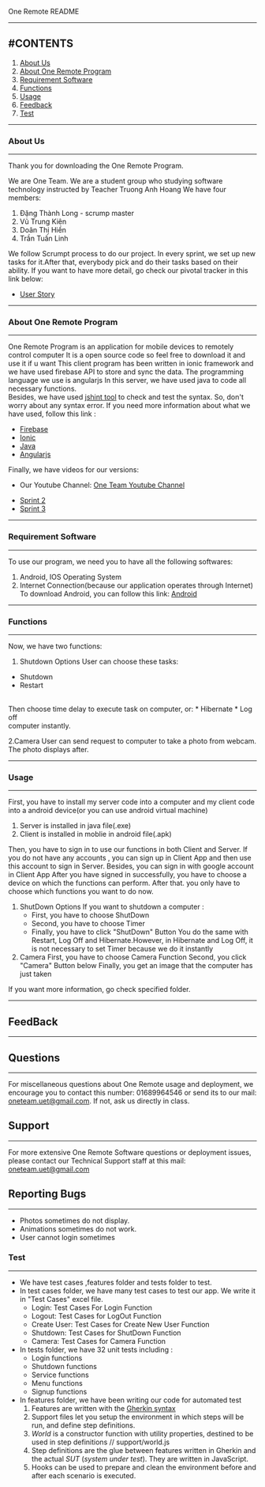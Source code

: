 One Remote README

----------------------------------------------------------------------
#CONTENTS
----------------------------------------------------------------------
1. [About Us](#about-us)
2. [About One Remote Program](#about-one-remote-program)
3. [Requirement Software](#requirement-software)
4. [Functions](#functions)
5. [Usage](#usage)
6. [Feedback](#feedback)
7. [Test](#test)


----------------------------------------------------------------------
### About Us
----------------------------------------------------------------------

Thank you for downloading the One Remote Program.

We are One Team. We are a student group who studying software technology instructed by Teacher Truong Anh Hoang
 We have four members: 
 1. Đặng Thành Long - scrump master
 2. Vũ Trung Kiên 
 3. Doãn Thị Hiền
 4. Trần Tuấn Linh

We follow Scrumpt process to do our project. In every sprint, we set up new tasks for it.After that, everybody pick and do their tasks based on their ability. 
If you want to have more detail, go check our pivotal tracker in this link below:
- [User Story](https://www.pivotaltracker.com/n/projects/1263646 "User Story")


----------------------------------------------------------------------
### About One Remote Program
----------------------------------------------------------------------
One Remote Program is an application for mobile devices to remotely control computer
It is a open source code so feel free to download it and use it if u want
This client program has been written in ionic framework and we have used firebase API to store and sync the data. The programming language we use is angularjs 
In this server, we have used java to code all necessary functions.  
Besides, we have used [jshint tool](http://jshint.com/) to check and test the syntax. So, don't worry about any syntax error.
If you need more information about what we have used, follow this link :
- [Firebase](https://www.firebase.com/ "firebase")
- [Ionic](http://ionicframework.com/ "Ionic")
- [Java](http://www.java.com/en/ "Java") 
- [Angularjs](https://angularjs.org/ "Angularjs")	

Finally, we have videos for our versions: 
+ Our Youtube Channel:  [One Team Youtube Channel](https://www.youtube.com/channel/UC-1-l6-coSMVQ14GVwtTPmA)
- [Sprint 2](https://www.youtube.com/watch?v=ExW3Xpie2Pg&feature=youtu.be)
- [Sprint 3]()



----------------------------------------------------------------------
### Requirement Software
----------------------------------------------------------------------
To use our program, we need you to have all the following softwares:
 1. Android, IOS Operating System
 2. Internet Connection(because our application operates through Internet)
To download Android, you can follow this link: 
[Android](http://developer.android.com/sdk/index.html)	


----------------------------------------------------------------------
### Functions
----------------------------------------------------------------------
Now, we have two functions: <br>
1. Shutdown Options
User can choose these tasks:
* Shutdown
* Restart
<br>
Then choose time delay to execute task on computer, or:
* Hibernate
* Log off
<br>
computer instantly.

2.Camera 
User can send request to computer to take a photo from webcam. The photo displays after.


----------------------------------------------------------------------
### Usage
----------------------------------------------------------------------
First, you have to install my server code into a computer and my client code into a android device(or you can use android virtual machine)

1. Server is installed in java file(.exe)
2. Client is installed in moblie in android file(.apk)

Then, you have to sign in to use our functions in both Client and Server. If you do not have any accounts , you can sign up in Client App <Create User> and then use this account to sign in Server. Besides, you can sign in with google account in Client App
After you have signed in successfully, you have to choose a device on which the functions can perform. After that. you only have to choose which functions you want to do now. 

1. ShutDown Options
If you want to shutdown a computer : 
   - First, you have to choose ShutDown
   - Second, you have to choose Timer
   - Finally, you have to click "ShutDown" Button
You do the same with Restart, Log Off and Hibernate.However, in Hibernate and Log Off, it is not necessary to set Timer because we do it instantly
2. Camera
First, you have to choose Camera Function
Second, you click "Camera" Button below
Finally, you get an image that the computer has just taken


If you want more information, go check specified folder.

-----------------------------------------------------------------------
## FeedBack
-----------------------------------------------------------------------

## Questions
---------

For miscellaneous questions about One Remote usage and deployment, we
encourage you to contact this number: 01689964546 or send its to our mail: oneteam.uet@gmail.com. 
If not, ask us directly in class.


## Support
---------

For more extensive One Remote Software questions or deployment issues, please contact
our Technical Support staff at this mail: oneteam.uet@gmail.com 


## Reporting Bugs
---------

* Photos sometimes do not display.
* Animations sometimes do not work.
* User cannot login sometimes

### Test
-----------------------------------------------------------------------

* We have test cases ,features folder and tests folder to test.
* In test cases folder, we have many test cases to test our app. We write it in "Test Cases" excel file.
   - Login: Test Cases For Login Function
   - Logout: Test Cases for LogOut Function
   - Create User: Test Cases for Create New User Function
   - Shutdown: Test Cases for ShutDown Function 
   - Camera: Test Cases for Camera Function
* In tests folder, we have 32 unit tests including :
   - Login functions
   - Shutdown functions
   - Service functions
   - Menu functions
   - Signup functions
* In features folder, we have been writing our code for automated test
    1. Features are written with the [Gherkin syntax](https://github.com/cucumber/cucumber/wiki/Gherkin)
    2. Support files let you setup the environment in which steps will be run, and define step definitions.
    3. *World* is a constructor function with utility properties, destined to be used in step definitions
    	// support/world.js
    4. Step definitions are the glue between features written in Gherkin and the actual *SUT* (*system under test*). They are 	written in JavaScript.
    5. Hooks can be used to prepare and clean the environment before and after each scenario is executed.


